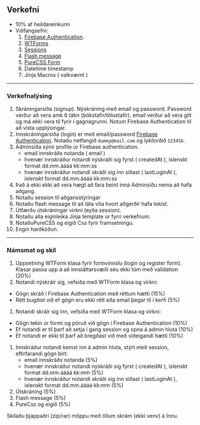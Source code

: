 ## Verkefni 
- 10% af heildareinkunn
- Viðfangsefni:
  1. [Firebase Authentication](https://firebase.google.com/products/auth?gclid=Cj0KCQiAveebBhD_ARIsAFaAvrEtvE57H2m6H_lRneDW80cc-iUJLxlzvZRbKca57QR-9vnX0QwBLVwaAug8EALw_wcB&gclsrc=aw.ds).
  1. [WTForms](https://github.com/vefthroun/Namsefni/tree/main/WTForms) 
  1. [Sessions](https://github.com/vefthroun/kennarar/tree/main/Namsefni/5-Cookies%26Sessions)
  1. [Flash message](https://flask.palletsprojects.com/en/2.2.x/patterns/flashing/)
  1. [PureCSS Form](https://purecss.io/forms/)
  1. Datetime timestamp
  1. Jinja Macros ( valkvæmt )
  <!-- 1. Tala um [CSRF](https://wtforms.readthedocs.io/en/3.0.x/csrf/) og XSS (JavaScript) -->
   
  
---

### Verkefnalýsing
1. Skráningarsíða (signup).  Nýskráning með email og password.  Password verður að vera amk 6 tákn (bókstafir/tölustafir), email verður að vera gilt og má ekki vera til fyrir í gagnagrunni.  Notum Firebase Authentication til að vista upplýsingar.
1. Innskráningarsíða (login) er með email/password [Firebase Authentication](https://github.com/nhorvath/Pyrebase4#authentication). Notaðu netfangið `dummy@mail.com` og lykilorðið `123456`.
1. Adminsíða sýnir profile úr Firebase authentication.
    - email innskráðs notanda ( email )
    - hvenær innskráður notandi nýskráði sig fyrst ( createdAt ), íslenskt format dd.mm.áááá kk:mm:ss
    - hvenær innskráður notandi skráði sig inn síðast ( lastLoginAt ), íslenskt format dd.mm.áááá kk:mm:ss
1. Það á ekki ekki að vera hægt að fara beint inná Adminsíðu nema að hafa aðgang.
1. Notaðu session til aðgansstýringar 
1. Notaðu flash message til að láta vita hvort aðgerðir hafa tekist.
1. Útfærðu útskráningar virkni (eyða session).
1. Notaðu alla eiginleika Jinja template úr fyrri verkefnum.
1. NotaðuPureCSS og eigið Css fyrir framsetningu. 
1. Engin harðkóðun.

---

### Námsmat og skil

1. Uppsetning WTForm klasa fyrir formvinnslu (login og register form). Klasar passa upp á að innsláttarsvæði séu ekki tóm með validation (20%)
1. Notandi nýskráir sig, vefsíða með WTForm klasa og virkni:
  - Gögn skráð í Firebase Authentication með réttum hætti (15%)
  - Rétt bugðist við ef gögn eru ekki rétt eða email þegar til í kerfi  (5%)
1. Notandi skráir sig inn, vefsíða með WTForm klasa og virkni:
  - Gögn tekin úr formi og pöruð við gögn í Firebase Authentication (10%)
  - Ef notandi er til þarf að setja í gang session og opna á admin hluta (10%)
  - Ef notandi er ekki til þarf að bregðast við með viðeigandi hætti (10%)
1. Innskráður notandi kemst inn á admin hluta, stýrt með session, eftirfarandi gögn birt:
    - email innskráðs notanda  (5%)
    - hvenær innskráður notandi nýskráði sig fyrst ( createdAt ), íslenskt format dd.mm.áááá kk:mm  (5%)
    - hvenær innskráður notandi skráði sig inn síðast ( lastLoginAt ), íslenskt format dd.mm.áááá kk:mm  (5%)
1. Útskráning (5%)
1. Flash message (5%)
1. PureCss og eigið (5%)

Skilaðu þjappaðri (zip/rar) möppu með öllum skrám (ekki venv) á Innu.
